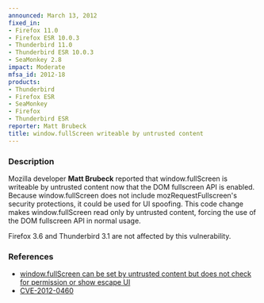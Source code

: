 ```yaml
---
announced: March 13, 2012
fixed_in:
- Firefox 11.0
- Firefox ESR 10.0.3
- Thunderbird 11.0
- Thunderbird ESR 10.0.3
- SeaMonkey 2.8
impact: Moderate
mfsa_id: 2012-18
products:
- Thunderbird
- Firefox ESR
- SeaMonkey
- Firefox
- Thunderbird ESR
reporter: Matt Brubeck
title: window.fullScreen writeable by untrusted content
---
```


<h3>Description</h3>

<p>Mozilla developer <strong>Matt Brubeck</strong> reported that
window.fullScreen is writeable by untrusted content now that the DOM fullscreen
API is enabled. Because window.fullScreen does not include
mozRequestFullscreen's security protections, it could be used for UI spoofing.
This code change makes window.fullScreen read only by untrusted content, forcing
the use of the DOM fullscreen API in normal usage.
</p>

<p class="note">Firefox 3.6 and Thunderbird 3.1 are not affected by this
vulnerability.
</p>


<h3>References</h3>

<ul>
  <li><a href="https://bugzilla.mozilla.org/show_bug.cgi?id=727303">
      window.fullScreen can be set by untrusted content but does not check for
permission or show escape UI</a></li>
  <li><a href="http://cve.mitre.org/cgi-bin/cvename.cgi?name=CVE-2012-0460" class="ex-ref">CVE-2012-0460</a></li>
</ul>



